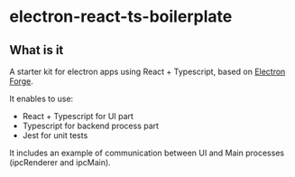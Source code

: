 # electron-react-ts-boilerplate

## What is it
A starter kit for electron apps using React + Typescript, based on [Electron Forge](https://www.electronforge.io/).

It enables to use:
- React + Typescript for UI part
- Typescript for backend process part
- Jest for unit tests

It includes an example of communication between UI and Main processes (ipcRenderer and ipcMain).
